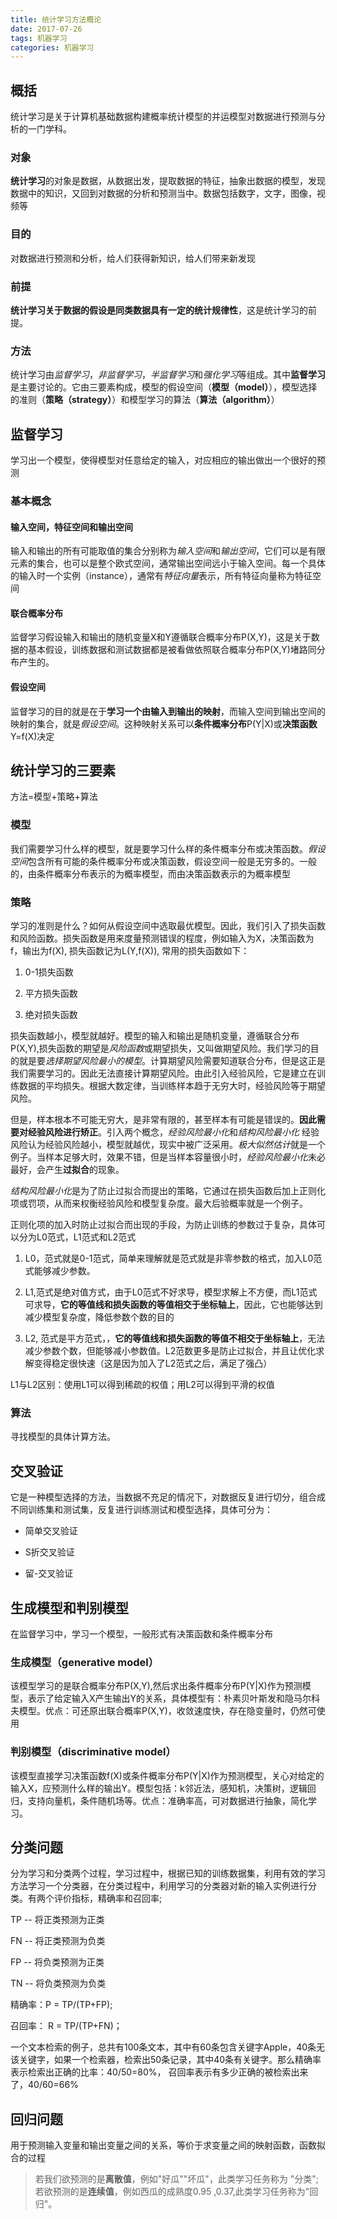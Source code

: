 ```yaml
---
title: 统计学习方法概论
date: 2017-07-26
tags: 机器学习
categories: 机器学习
---
```



## 概括

统计学习是关于计算机基础数据构建概率统计模型的并运模型对数据进行预测与分析的一门学科。

### 对象

**统计学习**的对象是数据，从数据出发，提取数据的特征，抽象出数据的模型，发现数据中的知识，又回到对数据的分析和预测当中。数据包括数字，文字，图像，视频等

### 目的

对数据进行预测和分析，给人们获得新知识，给人们带来新发现

### 前提

**统计学习关于数据的假设是同类数据具有一定的统计规律性**，这是统计学习的前提。

### 方法

统计学习由*监督学习*，*非监督学习*，*半监督学习*和*强化学习*等组成。其中**监督学习**是主要讨论的。它由三要素构成，模型的假设空间（**模型（model）**），模型选择的准则（**策略（strategy）**）和模型学习的算法（**算法（algorithm）**）

## 监督学习

学习出一个模型，使得模型对任意给定的输入，对应相应的输出做出一个很好的预测

### 基本概念

#### 输入空间，特征空间和输出空间

输入和输出的所有可能取值的集合分别称为*输入空间*和*输出空间*，它们可以是有限元素的集合，也可以是整个欧式空间，通常输出空间远小于输入空间。每一个具体的输入时一个实例（instance），通常有*特征向量*表示，所有特征向量称为特征空间

#### 联合概率分布

监督学习假设输入和输出的随机变量X和Y遵循联合概率分布P(X,Y)，这是关于数据的基本假设，训练数据和测试数据都是被看做依照联合概率分布P(X,Y)堵路同分布产生的。

#### 假设空间

监督学习的目的就是在于**学习一个由输入到输出的映射**，而输入空间到输出空间的映射的集合，就是*假设空间*。这种映射关系可以**条件概率分布**P(Y|X)或**决策函数**Y=f(X)决定

## 统计学习的三要素

方法=模型+策略+算法

### 模型

我们需要学习什么样的模型，就是要学习什么样的条件概率分布或决策函数。*假设空间*包含所有可能的条件概率分布或决策函数，假设空间一般是无穷多的。一般的，由条件概率分布表示的为概率模型，而由决策函数表示的为概率模型

### 策略

学习的准则是什么？如何从假设空间中选取最优模型。因此，我们引入了损失函数和风险函数。损失函数是用来度量预测错误的程度，例如输入为X，决策函数为f，输出为f(X), 损失函数记为L(Y,f(X)), 常用的损失函数如下：

1. 0-1损失函数

2. 平方损失函数

3. 绝对损失函数

损失函数越小，模型就越好。模型的输入和输出是随机变量，遵循联合分布P(X,Y),损失函数的期望是*风险函数*或期望损失，又叫做期望风险。我们学习的目的就是要*选择期望风险最小的模型*。计算期望风险需要知道联合分布，但是这正是我们需要学习的。因此无法直接计算期望风险。由此引入经验风险，它是建立在训练数据的平均损失。根据大数定律，当训练样本趋于无穷大时，经验风险等于期望风险。

但是，样本根本不可能无穷大，是非常有限的，甚至样本有可能是错误的。**因此需要对经验风险进行矫正**。引入两个概念，*经验风险最小化*和*结构风险最小化*
经验风险认为经验风险越小，模型就越优，现实中被广泛采用。*极大似然估计*就是一个例子。当样本足够大时，效果不错，但是当样本容量很小时，*经验风险最小化*未必最好，会产生**过拟合**的现象。

*结构风险最小化*是为了防止过拟合而提出的策略，它通过在损失函数后加上正则化项或罚项，从而来权衡经验风险和模型复杂度。最大后验概率就是一个例子。

正则化项的加入时防止过拟合而出现的手段，为防止训练的参数过于复杂，具体可以分为L0范式，L1范式和L2范式

1. L0，范式就是0-1范式，简单来理解就是范式就是非零参数的格式，加入L0范式能够减少参数。

2. L1,范式是绝对值方式，由于L0范式不好求导，模型求解上不方便，而L1范式可求导，**它的等值线和损失函数的等值相交于坐标轴上**，因此，它也能够达到减少模型复杂度，降低参数个数的目的

3. L2, 范式是平方范式，，**它的等值线和损失函数的等值不相交于坐标轴上**，无法减少参数个数，但能够减小参数值。L2范数更多是防止过拟合，并且让优化求解变得稳定很快速（这是因为加入了L2范式之后，满足了强凸）

L1与L2区别：使用L1可以得到稀疏的权值；用L2可以得到平滑的权值


### 算法

寻找模型的具体计算方法。

## 交叉验证

它是一种模型选择的方法，当数据不充足的情况下，对数据反复进行切分，组合成不同训练集和测试集，反复进行训练测试和模型选择，具体可分为：

+ 简单交叉验证

+ S折交叉验证

+ 留-交叉验证

## 生成模型和判别模型

在监督学习中，学习一个模型，一般形式有决策函数和条件概率分布

### 生成模型（generative model）

该模型学习的是联合概率分布P(X,Y),然后求出条件概率分布P(Y|X)作为预测模型，表示了给定输入X产生输出Y的关系，具体模型有：朴素贝叶斯发和隐马尔科夫模型。优点：可还原出联合概率P(X,Y)，收敛速度快，存在隐变量时，仍然可使用

### 判别模型（discriminative model）

该模型直接学习决策函数f(X)或条件概率分布P(Y|X)作为预测模型，关心对给定的输入X，应预测什么样的输出Y。模型包括：k邻近法，感知机，决策树，逻辑回归，支持向量机，条件随机场等。优点：准确率高，可对数据进行抽象，简化学习。

## 分类问题

分为学习和分类两个过程，学习过程中，根据已知的训练数据集，利用有效的学习方法学习一个分类器，在分类过程中，利用学习的分类器对新的输入实例进行分类。有两个评价指标，精确率和召回率;

TP -- 将正类预测为正类

FN -- 将正类预测为负类

FP -- 将负类预测为正类

TN -- 将负类预测为负类

精确率：P = TP/(TP+FP);

召回率： R = TP/(TP+FN)；

一个文本检索的例子，总共有100条文本，其中有60条包含关键字Apple，40条无该关键字，如果一个检索器，检索出50条记录，其中40条有关键字。那么精确率表示检索出正确的比率：40/50=80%， 召回率表示有多少正确的被检索出来了，40/60=66%

## 回归问题
用于预测输入变量和输出变量之间的关系，等价于求变量之间的映射函数，函数拟合的过程

> 若我们欲预测的是**离散值**，例如"好瓜""坏瓜"，此类学习任务称为 "分类"; 若欲预测的是**连续值**，例如西瓜的成熟度0.95 ,0.37,此类学习任务称为"回归"。
